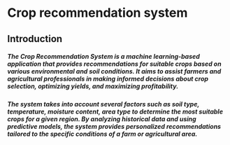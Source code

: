 # Crop recommendation system 
## Introduction
##### The Crop Recommendation System is a machine learning-based application that provides recommendations for suitable crops based on various environmental and soil conditions. It aims to assist farmers and agricultural professionals in making informed decisions about crop selection, optimizing yields, and maximizing profitability.

##### The system takes into account several factors such as soil type, temperature,  moisture content, area type to determine the most suitable crops for a given region. By analyzing historical data and using predictive models, the system provides personalized recommendations tailored to the specific conditions of a farm or agricultural area.